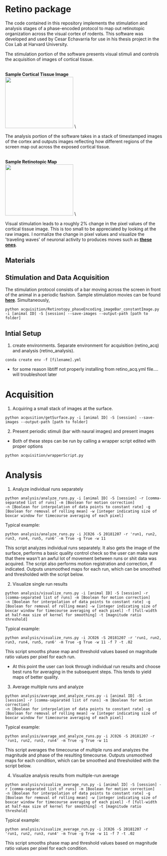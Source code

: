 # Retino package


The code contained in this repository implements the stimulation and analysis stages of a phase-encoded protocol to map out retinotopic organization across the visual cortex of rodents. This software was developed and used by Cesar Echavarria for use in his thesis project in the Cox Lab at Harvard University. 

The stimulation portion of the software presents visual stimuli and controls the acquisition of images of cortical tissue. 

\
 **Sample Cortical Tissue Image**
 \
 <img src="./sample_data/JC117_20191022_run1_20191022151651312915/parsed_pupil_size_vs_time.png" width = "218" height = "164">
 \



 The analysis portion of the software takes in a stack of timestamped images of the cortex and outputs images reflecting how different regions of the screen map out across the exposed cortical tissue.

\
 **Sample Retinotopic Map**
 \
 <img src="./sample_outpu/maps/azimuth_stimulation_masked_phase_mape.png" width = "218" height = "164">
 \

Visual stimulation leads to a roughly 2% change in the pixel values of the cortical tissue image. This is too small to be appreciated by looking at the raw images. I normalize the change in pixel values and visualize the 'traveling waves' of neuronal activity to produces moves such as [**these ones**](./sample_output/movie).

## Materials

## Stimulation and Data Acquisition

The stimulation protocol consists of a bar moving across the screen in front of the animal in a periodic fashion. Sample stimulation movies can be found [**here**](./sample_stimulation_movie/). Simultaneously, 


```
python acquisition/Retinotopy_phaseEncoding_imageBar_constantImage.py -i [animal ID] -S [session] --save-images --output-path [path to folder]
```



## Intial Setup

1. create environments. Separate environment for acquisition (retino_acq) and analysis (retino_analysis). 

```
conda create env -f [filename].yml
```

* for some reason libtiff not properly installing from retino_acq.yml file.... will troubleshoot later

# Acquisition



1. Acquiring a small stack of images at the surface.

```
python acqusition/getSurface.py -i [animal ID] -S [session] --save-images --output-path [path to folder]
```

2. Present periodic stimuli (bar with naural images) and present images



* Both of these steps can be run by calling a wrapper script edited with proper options

```
python acquisition/wrapperScript.py
```

# Analysis

1. Analyze individual runs separately

```
python analysis/analyze_runs.py -i [animal ID] -S [session] -r [comma-separated list of runs] -m [Boolean for motion correction]
-n [Boolean for interpolation of data points to constant rate] -g [Boolean for removal of rolling mean] -w [integer indicating size of boxcar window for timecourse averaging of each pixel]
```

Typical example:
```
python analysis/analyze_runs.py -i JC026 -S 20181207 -r 'run1, run2, run3, run4, run5, run6' -m True -g True -w 11
```

This script analyzes individual runs separately. It also gets the image of the surface, performs a basic quality control check so the user can make sure that there wasn't an awful lot of movement between runs or shit data was acquired. The script also performs motion registration and correction, if indicated. Outputs unsmoothed maps for each run, which can be smoothed and thresholded with the script below.


2. Visualize single run results

```
python analysis/visualize_runs.py -i [animal ID] -S [session] -r [comma-separated list of runs] -m [Boolean for motion correction]
-n [Boolean for interpolation of data points to constant rate] -g [Boolean for removal of rolling mean] -w [integer indicating size of boxcar window for timecourse averaging of each pixel] -f [full-width at half-max size of kernel for smoothing] -t [magnitude ratio threshold]
```

Typical example:

```
python analysis/visualize_runs.py -i JC026 -S 20181207 -r 'run1, run2, run3, run4, run5, run6' -m True -g True -w 11 -f 7 -t .02
```

This script smooths phase map and threshold values based on magnitude ratio values per pixel for each run.

* At this point the user can look through individual run results and choose best runs for averaging in the subsequent steps. This tends to yield maps of better quality.


3. Average multiple runs and analyze

```
python analysis/average_and_analyze_runs.py -i [animal ID] -S [session] -r [comma-separated list of runs] -m [Boolean for motion correction]
-n [Boolean for interpolation of data points to constant rate] -g [Boolean for removal of rolling mean] -w [integer indicating size of boxcar window for timecourse averaging of each pixel]
```

Typical example:

```
python analysis/average_and_analyze_runs.py -i JC026 -S 20181207 -r 'run1, run2, run3, run4' -m True -g True -w 11
```

This script averages the timecourse of multiple runs and analyzes the magnitude and phase of the resulting timecourse.  Outputs unsmoothed maps for each condition, which can be smoothed and thresholded with the script below.

4. Visualize analysis results from multiple-run average

```
python analysis/visualize_average_run.py -i [animal ID] -S [session] -r [comma-separated list of runs] -m [Boolean for motion correction]
-n [Boolean for interpolation of data points to constant rate] -g [Boolean for removal of rolling mean] -w [integer indicating size of boxcar window for timecourse averaging of each pixel] -f [full-width at half-max size of kernel for smoothing] -t [magnitude ratio threshold]
```

Typical example:

```
python analysis/visualize_average_run.py -i JC026 -S 20181207 -r 'run1, run2, run3, run4' -m True -g True -w 11 -f 7 -t .02
```

This script smooths phase map and threshold values based on magnitude ratio values per pixel for each condition.


